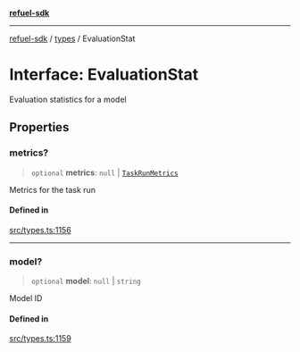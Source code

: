 [**refuel-sdk**](../../README.md)

***

[refuel-sdk](../../modules.md) / [types](../README.md) / EvaluationStat

# Interface: EvaluationStat

Evaluation statistics for a model

## Properties

### metrics?

> `optional` **metrics**: `null` \| [`TaskRunMetrics`](TaskRunMetrics.md)

Metrics for the task run

#### Defined in

[src/types.ts:1156](https://github.com/refuel-ai/refuel-sdk/blob/16874f20b5fcb3c7bb7b9b1c20e6a2b25e10328d/src/types.ts#L1156)

***

### model?

> `optional` **model**: `null` \| `string`

Model ID

#### Defined in

[src/types.ts:1159](https://github.com/refuel-ai/refuel-sdk/blob/16874f20b5fcb3c7bb7b9b1c20e6a2b25e10328d/src/types.ts#L1159)
